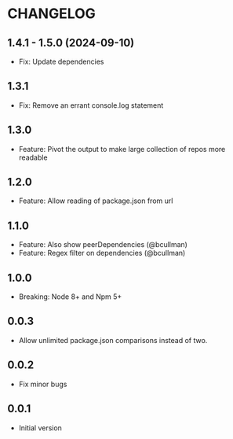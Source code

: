 # CHANGELOG

## 1.4.1 - 1.5.0 (2024-09-10)

* Fix: Update dependencies

## 1.3.1

* Fix: Remove an errant console.log statement

## 1.3.0

* Feature: Pivot the output to make large collection of repos more readable

## 1.2.0

* Feature: Allow reading of package.json from url

## 1.1.0

* Feature: Also show peerDependencies (@bcullman)
* Feature: Regex filter on dependencies (@bcullman)

## 1.0.0

* Breaking: Node 8+ and Npm 5+

## 0.0.3

* Allow unlimited package.json comparisons instead of two.

## 0.0.2

* Fix minor bugs

## 0.0.1

* Initial version
